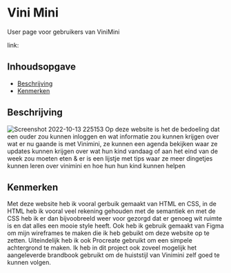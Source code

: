 
# Vini Mini
User page voor gebruikers van ViniMini

link:

## Inhoudsopgave

  * [Beschrijving](#beschrijving)
  * [Kenmerken](#kenmerken)

## Beschrijving
![Screenshot 2022-10-13 225153](https://user-images.githubusercontent.com/112856372/195708398-4cad770d-ae66-498c-aa2d-ac53b1301683.jpg)
Op deze website is het de bedoeling dat een ouder zou kunnen inloggen en wat informatie zou kunnen krijgen over wat er nu gaande is met Vinimini, ze kunnen een agenda bekijken waar ze updates kunnen krijgen over wat hun kind vandaag of aan het eind van de week zou moeten eten & er is een lijstje met tips waar ze meer dingetjes kunnen leren over vinimini en hoe hun hun kind kunnen helpen

## Kenmerken
Met deze website heb ik vooral gerbuik gemaakt van HTML en CSS, in de HTML heb ik vooral veel rekening gehouden met de semantiek en met de CSS heb ik er dan bijvoobreeld weer voor gezorgd dat er genoeg wit ruimte is en dat alles een mooie style heeft. Ook heb ik gebruik gemaakt van Figma om mijn wireframes te maken die ik heb gebuikt om deze website op te zetten. Uiteindelijk heb ik ook Procreate gebruikt om een simpele achtergrond te maken. Ik heb in dit project ook zoveel mogelijk het aangeleverde brandbook gebruikt om de huiststijl van Vinimini zelf goed te kunnen volgen.
